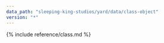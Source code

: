 ```yaml
---
data_path: "sleeping-king-studios/yard/data/class-object"
version: "*"
---
```


{% include reference/class.md %}
